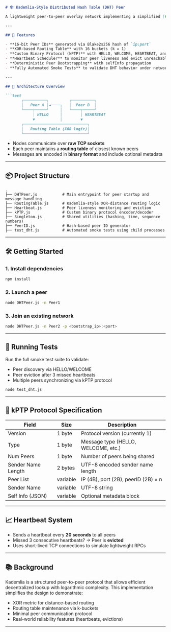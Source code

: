 
````markdown
# 🕸️ Kademlia-Style Distributed Hash Table (DHT) Peer

A lightweight peer-to-peer overlay network implementing a simplified [Kademlia](https://pdos.csail.mit.edu/~petar/papers/maymounkov-kademlia-lncs.pdf) DHT routing algorithm in **Node.js**. Features include XOR-distance-based routing, peer discovery, heartbeat-based liveness detection, and a custom binary messaging protocol.

---

## 🚀 Features

- **16-bit Peer IDs** generated via Blake2s256 hash of `ip:port`
- **XOR-based Routing Table** with 16 buckets (k = 1)
- **Custom Binary Protocol (kPTP)** with HELLO, WELCOME, HEARTBEAT, and HEARTBEAT_RESPONSE messages
- **Heartbeat Scheduler** to monitor peer liveness and evict unreachable nodes
- **Deterministic Peer Bootstrapping** with selfInfo propagation
- **Fully Automated Smoke Tests** to validate DHT behavior under network churn

---

## 🧠 Architecture Overview

```text
       ┌──────────┐         ┌──────────┐
       │   Peer A │◄────┐   │  Peer B  │
       └────┬─────┘     │   └────┬─────┘
            │ HELLO     │        │ HEARTBEAT
            ▼           │        ▼
       ┌────────────────────────────┐
       │   Routing Table (XOR logic)│
       └────────────────────────────┘
````

* Nodes communicate over **raw TCP sockets**
* Each peer maintains a **routing table** of closest known peers
* Messages are encoded in **binary format** and include optional metadata

---

## 📦 Project Structure

```
.
├── DHTPeer.js           # Main entrypoint for peer startup and message handling
├── RoutingTable.js      # Kademlia-style XOR-distance routing logic
├── Heartbeat.js         # Peer liveness monitoring and eviction
├── kPTP.js              # Custom binary protocol encoder/decoder
├── Singleton.js         # Shared utilities (hashing, time, sequence numbers)
├── PeerID.js            # Hash-based peer ID generator
├── test_dht.js          # Automated smoke tests using child processes
```

---

## 🛠️ Getting Started

### 1. Install dependencies

```bash
npm install
```

### 2. Launch a peer

```bash
node DHTPeer.js -n Peer1
```

### 3. Join an existing network

```bash
node DHTPeer.js -n Peer2 -p <bootstrap_ip>:<port>
```

---

## 🧪 Running Tests

Run the full smoke test suite to validate:

* Peer discovery via HELLO/WELCOME
* Peer eviction after 3 missed heartbeats
* Multiple peers synchronizing via kPTP protocol

```bash
node test_dht.js
```

---

## 📨 kPTP Protocol Specification

| Field              | Size     | Description                         |
| ------------------ | -------- | ----------------------------------- |
| Version            | 1 byte   | Protocol version (currently 1)      |
| Type               | 1 byte   | Message type (HELLO, WELCOME, etc.) |
| Num Peers          | 1 byte   | Number of peers being shared        |
| Sender Name Length | 2 bytes  | UTF-8 encoded sender name length    |
| Peer List          | variable | IP (4B), port (2B), peerID (2B) × n |
| Sender Name        | variable | UTF-8 string                        |
| Self Info (JSON)   | variable | Optional metadata block             |

---

## 📈 Heartbeat System

* Sends a heartbeat every **20 seconds** to all peers
* Missed 3 consecutive heartbeats? → Peer is **evicted**
* Uses short-lived TCP connections to simulate lightweight RPCs

---

## 📚 Background

Kademlia is a structured peer-to-peer protocol that allows efficient decentralized lookup with logarithmic complexity. This implementation simplifies the design to demonstrate:

* XOR metric for distance-based routing
* Routing table maintenance via k-buckets
* Minimal peer communication protocol
* Real-world reliability features (heartbeats, evictions)

---

